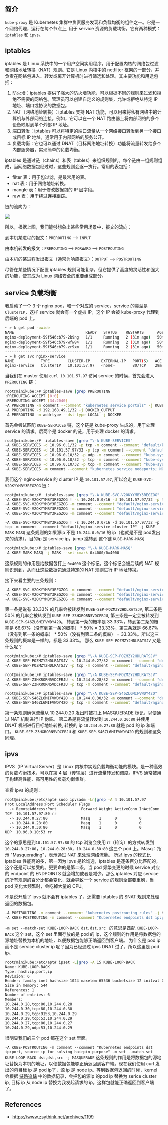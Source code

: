 
## 简介

`kube-proxy` 是 Kubernetes 集群中负责服务发现和负载均衡的组件之一。它是一个网络代理，运行在每个节点上, 用于 service 资源的负载均衡。它有两种模式：`iptables` 和 `ipvs`。

## iptables

iptables 是 Linux 系统中的一个用户空间实用程序，用于配置内核的网络包过滤和网络地址转换（NAT）规则。它是 Linux 内核中的 netfilter 框架的一部分，并负责在网络包进入、转发或离开计算机时进行筛选和处理。其主要功能和用途包括：

1. 防火墙：iptables 提供了强大的防火墙功能，可以根据不同的规则来过滤和拒绝不需要的网络包。管理员可以创建自定义的规则集，允许或拒绝从特定 IP 地址、端口或协议的数据包。
2. NAT（网络地址转换）：iptables 支持 NAT 功能，可以用来将私有网络中的计算机与外部网络连接。例如，它可以在一个 NAT 路由器上将内部网络的多个设备映射到单个外部 IP 地址。
3. 端口转发：iptables 可以将特定的端口流量从一个网络接口转发到另一个接口或目标 IP 地址，通常用于内部网络的服务公开。
4. 负载均衡：它也可以通过 DNAT（目标网络地址转换）功能将流量转发给多个内部服务器，实现简单的负载均衡。

iptables 是通过链（chains）和表（tables）来组织规则的。每个链由一组规则组成，当网络数据包经过时，这些规则会逐一执行。常用的表包括：
- filter 表：用于包过滤，是最常用的表。
- nat 表：用于网络地址转换。
- mangle 表：用于修改数据包的 IP 层字段。
- raw 表：用于绕过连接跟踪。

链的流向为：

![](https://img2023.cnblogs.com/blog/2344773/202405/2344773-20240508231725382-1377161830.png)

所以，根据上图，我们能够想象出某些常用场景中，报文的流向：

到本机某进程的报文：`PREROUTING` –> `INPUT`

由本机转发的报文：`PREROUTING` –> `FORWARD` –> `POSTROUTING`

由本机的某进程发出报文（通常为响应报文）：`OUTPUT` –> `POSTROUTING`


尽管在某些情况下配置 iptables 规则可能复杂，但它提供了高度的灵活性和强大的功能，使其成为 Linux 网络安全的重要组成部分。



## service 负载均衡

我启动了一个 3 个 nginx pod，和一个对应的 service，service 的类型是 `ClusterIP`，这样 service 就会有一个虚拟 IP，这个 IP 会被 kube-proxy 代理到后端的 pod 上。

```bash
~ » k get pod -owide
NAME                                READY   STATUS    RESTARTS      AGE   IP            NODE       NOMINATED NODE   READINESS GATES
nginx-deployment-59f546cb79-2k9ng   1/1     Running   2 (31m ago)   50m   10.244.0.28   minikube   <none>           <none>
nginx-deployment-59f546cb79-wfw84   1/1     Running   2 (31m ago)   50m   10.244.0.30   minikube   <none>           <none>
nginx-deployment-59f546cb79-zr9xm   1/1     Running   2 (31m ago)   50m   10.244.0.27   minikube   <none>           <none>
----------------------------------------------------------------------------------------------------------------------------------------------------
~ » k get svc nginx-service
NAME            TYPE        CLUSTER-IP     EXTERNAL-IP   PORT(S)   AGE
nginx-service   ClusterIP   10.101.57.97   <none>        80/TCP    29m
```

当我们在 master 使用 `curl 10.101.57.97` 访问 service 的时候，首先会进入 `PREROUTING` 链：

```BASH
root@minikube:/# iptables-save |grep PREROUTING
:PREROUTING ACCEPT [0:0]
:PREROUTING ACCEPT [34:2040]
-A PREROUTING -m comment --comment "kubernetes service portals" -j KUBE-SERVICES
-A PREROUTING -d 192.168.49.1/32 -j DOCKER_OUTPUT
-A PREROUTING -m addrtype --dst-type LOCAL -j DOCKER
```

首先会尝试匹配 `KUBE-SERVICES` 链，这个链是 kube-proxy 生成的，用于处理 service 的请求。后两个是 docker 的链，用于处理 docker 的请求。

```bash
root@minikube:/#  iptables-save |grep "\-A KUBE-SERVICES"
-A KUBE-SERVICES -d 10.96.0.1/32 -p tcp -m comment --comment "default/kubernetes:https cluster IP" -j KUBE-SVC-NPX46M4PTMTKRN6Y
-A KUBE-SERVICES -d 10.101.57.97/32 -p tcp -m comment --comment "default/nginx-service cluster IP" -j KUBE-SVC-V2OKYYMBY3REGZOG
-A KUBE-SERVICES -d 10.96.0.10/32 -p udp -m comment --comment "kube-system/kube-dns:dns cluster IP" -j KUBE-SVC-TCOU7JCQXEZGVUNU
-A KUBE-SERVICES -d 10.96.0.10/32 -p tcp -m comment --comment "kube-system/kube-dns:dns-tcp cluster IP" -j KUBE-SVC-ERIFXISQEP7F7OF4
-A KUBE-SERVICES -d 10.96.0.10/32 -p tcp -m comment --comment "kube-system/kube-dns:metrics cluster IP" -j KUBE-SVC-JD5MR3NA4I4DYORP
-A KUBE-SERVICES -m comment --comment "kubernetes service nodeports; NOTE: this must be the last rule in this chain" -m addrtype --dst-type LOCAL -j KUBE-NODEPORTS
```

我们这个 nginx-service 的 cluster IP 是 `10.101.57.97`, 所以会走 `KUBE-SVC-V2OKYYMBY3REGZOG` 链：

```bash
root@minikube:/#  iptables-save |grep "\-A KUBE-SVC-V2OKYYMBY3REGZOG"
-A KUBE-SVC-V2OKYYMBY3REGZOG ! -s 10.244.0.0/16 -d 10.101.57.97/32 -p tcp -m comment --comment "default/nginx-service cluster IP" -j KUBE-MARK-MASQ
-A KUBE-SVC-V2OKYYMBY3REGZOG -m comment --comment "default/nginx-service -> 10.244.0.27:80" -m statistic --mode random --probability 0.33333333349 -j KUBE-SEP-POZMZY2HDLRATSJV
-A KUBE-SVC-V2OKYYMBY3REGZOG -m comment --comment "default/nginx-service -> 10.244.0.28:80" -m statistic --mode random --probability 0.50000000000 -j KUBE-SEP-Z3HXRORN5VDCFRJU
-A KUBE-SVC-V2OKYYMBY3REGZOG -m comment --comment "default/nginx-service -> 10.244.0.30:80" -j KUBE-SEP-S46ZL6MIFVWDY42O
```

`-A KUBE-SVC-V2OKYYMBY3REGZOG ! -s 10.244.0.0/16 -d 10.101.57.97/32 -p tcp -m comment --comment "default/nginx-service cluster IP" -j KUBE-MARK-MASQ` 这条规则的如果源ip 不是 `10.244.0.0/16` 的 ip（也就是不是 pod发出来的请求），目的ip 是 service ip，jump 跳转到 这个链 `KUBE-MARK-MASQ`

```bash
root@minikube:/# iptables-save |grep "\-A KUBE-MARK-MASQ"
-A KUBE-MARK-MASQ -j MARK --set-xmark 0x4000/0x4000
```

这条规则的作用是给数据包打上 `0x4000` 这个标记。这个标记会被后续的 NAT 规则识别到，从而让这些数据包通过特定的 NAT 规则进行 IP 地址转换。

接下来看主要的三条规则：

```BASH
-A KUBE-SVC-V2OKYYMBY3REGZOG -m comment --comment "default/nginx-service -> 10.244.0.27:80" -m statistic --mode random --probability 0.33333333349 -j KUBE-SEP-POZMZY2HDLRATSJV
-A KUBE-SVC-V2OKYYMBY3REGZOG -m comment --comment "default/nginx-service -> 10.244.0.28:80" -m statistic --mode random --probability 0.50000000000 -j KUBE-SEP-Z3HXRORN5VDCFRJU
-A KUBE-SVC-V2OKYYMBY3REGZOG -m comment --comment "default/nginx-service -> 10.244.0.30:80" -j KUBE-SEP-S46ZL6MIFVWDY42O
```

第一条是说有 33.33% 的几率会被转发到 `KUBE-SEP-POZMZY2HDLRATSJV`, 第二条是 50% 的几率会被转发到 `KUBE-SEP-Z3HXRORN5VDCFRJU`, 第三条是一定会被转发到 `KUBE-SEP-S46ZL6MIFVWDY42O`。
转到第一条的概率是 33.33%，转到第二条的概率是 66.67%（没有到第一条的概率） * 50% = 33.33%，第三条就是 66.67%（没有到第一条的概率） * 50%（没有到第二条的概率） = 33.33%。所以这三条规则的概率是一样的。都是 33.33%。
那么 `KUBE-SEP-POZMZY2HDLRATSJV` 又是什么呢？

```bash
root@minikube:/# iptables-save |grep "\-A KUBE-SEP-POZMZY2HDLRATSJV"
-A KUBE-SEP-POZMZY2HDLRATSJV -s 10.244.0.27/32 -m comment --comment "default/nginx-service" -j KUBE-MARK-MASQ
-A KUBE-SEP-POZMZY2HDLRATSJV -p tcp -m comment --comment "default/nginx-service" -m tcp -j DNAT --to-destination 10.244.0.27:80

root@minikube:/# iptables-save |grep "\-A KUBE-SEP-POZMZY2HDLRATSJV"
-A KUBE-SEP-Z3HXRORN5VDCFRJU -s 10.244.0.28/32 -m comment --comment "default/nginx-service" -j KUBE-MARK-MASQ
-A KUBE-SEP-Z3HXRORN5VDCFRJU -p tcp -m comment --comment "default/nginx-service" -m tcp -j DNAT --to-destination 10.244.0.28:80

root@minikube:/# iptables-save |grep "\-A KUBE-SEP-S46ZL6MIFVWDY42O"
-A KUBE-SEP-S46ZL6MIFVWDY42O -s 10.244.0.30/32 -m comment --comment "default/nginx-service" -j KUBE-MARK-MASQ
-A KUBE-SEP-S46ZL6MIFVWDY42O -p tcp -m comment --comment "default/nginx-service" -m tcp -j DNAT --to-destination 10.244.0.30:80
```

第一条规则确保流量从 10.244.0.20 发出时被打上 MASQUERADE 标记，以便通过 NAT 机制进行 IP 伪装。
第二条是将流量转发到 `10.244.0.20:80` 并使用 DNAT 机制进行目标地址转换, 转换的 ip `10.244.0.27:80` 就是 pod 的 ip 和端口。
`KUBE-SEP-Z3HXRORN5VDCFRJU` 和 `KUBE-SEP-S46ZL6MIFVWDY42O` 的规则和这条同理。

## ipvs

IPVS（IP Virtual Server）是 Linux 内核中实现负载均衡功能的模块。是一种高效的负载均衡技术，可以在第 4 层（传输层）进行流量转发和调度。IPVS 通常被用于构建高性能、高可用性的负载均衡集群。


查看 ipvs 的规则：

```bash
root@minikube:/etc/apt# sudo ipvsadm -Ln|grep -A 4 10.101.57.97
Prot LocalAddress:Port Scheduler Flags
  -> RemoteAddress:Port           Forward Weight ActiveConn InActConn
TCP  10.101.57.97:80 rr
  -> 10.244.0.27:80               Masq    1      0          0
  -> 10.244.0.28:80               Masq    1      0          0
  -> 10.244.0.30:80               Masq    1      0          0
UDP  10.96.0.10:53 rr
```

这个的意思是到`10.101.57.97:80` 的 tcp 浏览会使用 rr（轮询）的方式转发到 `10.244.0.27:80`，`10.244.0.28:80`，`10.244.0.30:80` 这三个 pod 上。Masq：指示 "Masquerading"，表示通过 NAT 来处理网络流量。
所以 ipvs 的模式比 iptables 性能高的多，第一因为 ipvs 是轮询选，iptables 是逐条百分比匹配的，这个还是可以接受的。更要命的是第二条，当 pod 频繁变更的时候 service 对应的 endpoint 的 ENDPOINTS 就会增加或者是减少。那么 iptables 对应 service 的所有规则的百分比都会变化，就会导致一个 service 的规则全部要重刷，当 pod 变化太频繁时，会吃掉大量的 CPU。 

不是说开启了 ipvs 就不会有 iptables 了，还需要 iptables 的 SNAT 规则来处理返回的数据包。

```bash
-A POSTROUTING -m comment --comment "kubernetes postrouting rules" -j KUBE-POSTROUTING
-A KUBE-POSTROUTING -m comment --comment "Kubernetes endpoints dst ip:port, source ip for solving hairpin purpose" -m set --match-set KUBE-LOOP-BACK dst,dst,src -j MASQUERADE
```

`-m set --match-set KUBE-LOOP-BACK dst,dst,src ` 的意思是匹配 `KUBE-LOOP-BACK` 这个 set，这个 set 里面存放的是 pod 的 ip，这个规则的作用是将数据包的源地址替换为本机的地址，以便数据包能够正确返回到客户端。
为什么是 pod ip 而不是 service cluster ip 呢？因为已经通过 ipvs DNAT 过了，所以这里是 pod ip。

```bash
root@minikube:/etc/apt# ipset -L|grep -A 15 KUBE-LOOP-BACK
Name: KUBE-LOOP-BACK
Type: hash:ip,port,ip
Revision: 6
Header: family inet hashsize 1024 maxelem 65536 bucketsize 12 initval 0xe4e21451
Size in memory: 544
References: 1
Number of entries: 6
Members:
10.244.0.28,tcp:80,10.244.0.28
10.244.0.30,tcp:80,10.244.0.30
10.244.0.29,tcp:9153,10.244.0.29
10.244.0.29,tcp:53,10.244.0.29
10.244.0.27,tcp:80,10.244.0.27
10.244.0.29,udp:53,10.244.0.29

```

很明显我们的三个 pod 都在这个 set 里面。

`-A KUBE-POSTROUTING -m comment --comment "Kubernetes endpoints dst ip:port, source ip for solving hairpin purpose" -m set --match-set KUBE-LOOP-BACK dst,dst,src -j MASQUERADE` 
这条规则的作用是将数据包的源地址替换为本机的地址，以便数据包能够正确返回到客户端。现在我们使用 curl 发出的包目标 ip 是 pod ip了，源 ip 是 node ip。等到数据包返回的时候，kernel 会根据 [链路追踪](https://baike.baidu.com/item/conntrack/11034728) 中的数据记录，会把包的源ip 的pod ip 替换为 serice cluster ip, 目标 ip 从 node ip 替换为我发起请求的 ip。这样包就能正确返回到客户端了。


## References
- https://www.zsythink.net/archives/1199